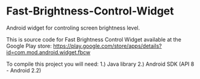 Fast-Brightness-Control-Widget
==============================

Android widget for controling screen brightness level.

This is source code for Fast Brightness Control Widget available at the Google Play store:
https://play.google.com/store/apps/details?id=com.mod.android.widget.fbcw

To compile this project you will need:
1.) Java library
2.) Android SDK (API 8 - Android 2.2)
